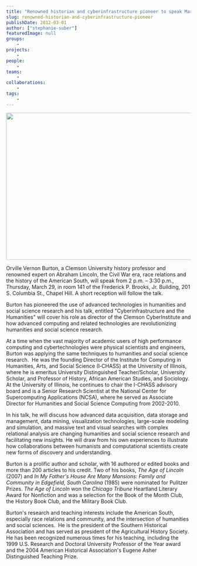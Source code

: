 ```yaml
---
title: "Renowned historian and cyberinfrastructure pioneer to speak March 29"
slug: renowned-historian-and-cyberinfrastructure-pioneer
publishDate: 2012-03-01
author: ["stephanie-suber"]
featuredImage: null
groups:
    - 
projects:
    - 
people:
    - 
teams: 
    - 
collaborations:
    - 
tags:
    - 
---
```

<p><a href="https://www.renci.org/wp-content/uploads/2012/03/Vernon_Burton.png"><img class="alignnone size-full wp-image-8855" title="Vernon_Burton" src="https://www.renci.org/wp-content/uploads/2012/03/Vernon_Burton.png" alt="" width="600" height="400" /></a></p>

<p>Orville Vernon Burton, a Clemson University history professor and renowned expert on Abraham Lincoln, the Civil War era, race relations and the history of the American South, will speak from 2 p.m. – 3:30 p.m., Thursday, March 29, in room 141 of the Frederick P. Brooks, Jr. Building, 201 S. Columbia St., Chapel Hill. A short reception will follow the talk.</p>

<p>Burton has pioneered the use of advanced technologies in humanities and social science research and his talk, entitled "Cyberinfrastructure and the Humanities" will cover his role as director of the Clemson CyberInstitute and how advanced computing and related technologies are revolutionizing humanities and social science research.</p>

<p>At a time when the vast majority of academic users of high performance computing and cybertechnologies were physical scientists and engineers, Burton was applying the same techniques to humanities and social science research.  He was the founding Director of the Institute for Computing in Humanities, Arts, and Social Science (I‑CHASS) at the University of Illinois, where he is emeritus University Distinguished Teacher/Scholar, University Scholar, and Professor of History, African American Studies, and Sociology.  At the University of Illinois, he continues to chair the I-CHASS advisory board and is a Senior Research Scientist at the National Center for Supercomputing Applications (NCSA), where he served as Associate Director for Humanities and Social Science Computing from 2002-2010.</p>

<p>In his talk, he will discuss how advanced data acquisition, data storage and management, data mining, visualization technologies, large-scale modeling and simulation, and massive text and visual searches with complex relational analysis are changing humanities and social science research and facilitating new insights. He will draw from his own experiences to illustrate how collaborations between humanists and computational scientists create new forms of discovery and understanding.</p>

<p>Burton is a prolific author and scholar, with 16 authored or edited books and more than 200 articles to his credit. Two of his books, <em>The Age of Lincoln</em> (2007) and <em>In My Father's House Are Many Mansions: Family and Community in Edgefield, South Carolina</em> (1985) were nominated for Pulitzer Prizes. <em>The Age of Lincoln</em> won the <em>Chicago Tribune</em> Heartland Literary Award for Nonfiction and was a selection for the Book of the Month Club, the History Book Club, and the Military Book Club.</p>

<p>Burton's research and teaching interests include the American South, especially race relations and community, and the intersection of humanities and social sciences.  He is the president of the Southern Historical Association and has served as president of the Agricultural History Society. He has been recognized numerous times for his teaching, including the 1999 U.S. Research and Doctoral University Professor of the Year award and the 2004 American Historical Association's Eugene Asher Distinguished Teaching Prize.</p>
